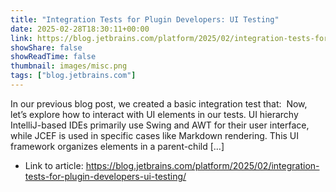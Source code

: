 ```yaml
---
title: "Integration Tests for Plugin Developers: UI Testing"
date: 2025-02-28T18:30:11+00:00
link: https://blog.jetbrains.com/platform/2025/02/integration-tests-for-plugin-developers-ui-testing/
showShare: false
showReadTime: false
thumbnail: images/misc.png
tags: ["blog.jetbrains.com"]
---
```

In our previous blog post, we created a basic integration test that:  Now, let’s explore how to interact with UI elements in our tests. UI hierarchy IntelliJ-based IDEs primarily use Swing and AWT for their user interface, while JCEF is used in specific cases like Markdown rendering. This UI framework organizes elements in a parent-child […]

- Link to article: https://blog.jetbrains.com/platform/2025/02/integration-tests-for-plugin-developers-ui-testing/